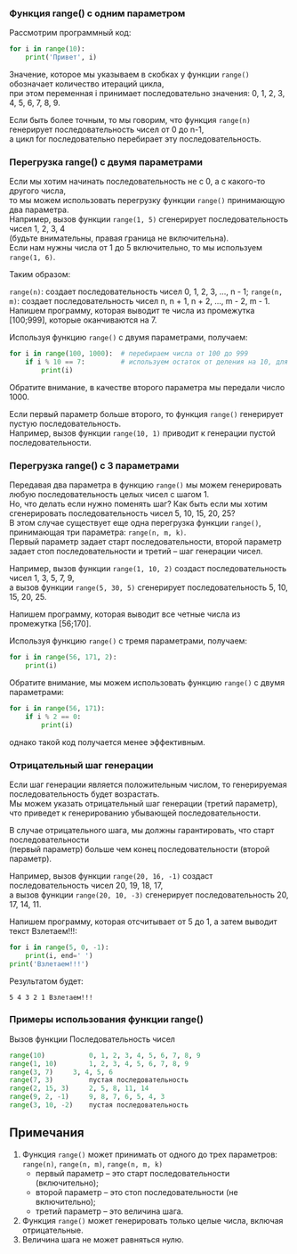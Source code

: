 ### Функция range() с одним параметром

Рассмотрим программный код:
````python
for i in range(10):
    print('Привет', i)
````
Значение, которое мы указываем в скобках у функции `range()` обозначает количество итераций цикла,   
при этом переменная i принимает последовательно значения: 0, 1, 2, 3, 4, 5, 6, 7, 8, 9.

Если быть более точным, то мы говорим, что функция `range(n)` генерирует последовательность чисел от 0 до n-1,   
а цикл for последовательно перебирает эту последовательность.

### Перегрузка range() с двумя параметрами

Если мы хотим начинать последовательность не с 0, а с какого-то другого числа,   
то мы можем использовать перегрузку функции `range()` принимающую два параметра.   
Например, вызов функции `range(1, 5)` сгенерирует последовательность чисел 1, 2, 3, 4    
(будьте внимательны, правая граница не включительна).   
Если нам нужны числа от 1 до 5 включительно, то мы используем `range(1, 6)`.

Таким образом:

`range(n)`: создает последовательность чисел 0, 1, 2, 3, ..., n - 1;
`range(n, m)`: создает последовательность чисел n, n + 1, n + 2, ..., m - 2, m - 1.
Напишем программу, которая выводит те числа из промежутка [100;999], которые оканчиваются на 7.

Используя функцию `range()` с двумя параметрами, получаем:
````python
for i in range(100, 1000):  # перебираем числа от 100 до 999
    if i % 10 == 7:         # используем остаток от деления на 10, для получения последней цифры
        print(i)
````

Обратите внимание, в качестве второго параметра мы передали число 1000.

Если первый параметр больше второго, то функция `range()` генерирует пустую последовательность.   
Например, вызов функции `range(10, 1)` приводит к генерации пустой последовательности.

### Перегрузка range() с 3 параметрами

Передавая два параметра в функцию `range()` мы можем генерировать любую последовательность целых чисел с шагом 1.   
Но, что делать если нужно поменять шаг? Как быть если мы хотим сгенерировать последовательность чисел 5, 10, 15, 20, 25?   
В этом случае существует еще одна перегрузка функции `range()`, принимающая три параметра: `range(n, m, k)`.   
Первый параметр задает старт последовательности, второй параметр задает стоп последовательности и третий – шаг генерации чисел.

Например, вызов функции `range(1, 10, 2)` создаст последовательность чисел 1, 3, 5, 7, 9,   
а вызов функции `range(5, 30, 5)` сгенерирует последовательность 5, 10, 15, 20, 25.

Напишем программу, которая выводит все четные числа из промежутка [56;170].

Используя функцию `range()` с тремя параметрами, получаем:
````python
for i in range(56, 171, 2):
    print(i)
````

Обратите внимание, мы можем использовать функцию `range()` с двумя параметрами:
````python
for i in range(56, 171):
    if i % 2 == 0:
        print(i)
````
однако такой код получается менее эффективным.

### Отрицательный шаг генерации

Если шаг генерации является положительным числом, то генерируемая последовательность будет возрастать.   
Мы можем указать отрицательный шаг генерации (третий параметр), что приведет к генерированию убывающей последовательности.

В случае отрицательного шага, мы должны гарантировать, что старт последовательности   
(первый параметр) больше чем конец последовательности (второй параметр).

Например, вызов функции `range(20, 16, -1)` создаст последовательность чисел 20, 19, 18, 17,   
а вызов функции `range(20, 10, -3)` сгенерирует последовательность 20, 17, 14, 11.

Напишем программу, которая отсчитывает от 5 до 1, а затем выводит текст Взлетаем!!!:
````python
for i in range(5, 0, -1):
    print(i, end=' ')
print('Взлетаем!!!')
````
Результатом будет:

`5 4 3 2 1 Взлетаем!!!`

### Примеры использования функции range()

Вызов функции  	 Последовательность чисел   
````python
range(10)           0, 1, 2, 3, 4, 5, 6, 7, 8, 9
range(1, 10)	    1, 2, 3, 4, 5, 6, 7, 8, 9
range(3, 7)	    3, 4, 5, 6
range(7, 3)         пустая последовательность
range(2, 15, 3)	    2, 5, 8, 11, 14
range(9, 2, -1)	    9, 8, 7, 6, 5, 4, 3
range(3, 10, -2)    пустая последовательность
````

## Примечания
1. Функция `range()` может принимать от одного до трех параметров: `range(n)`, `range(n, m)`, `range(n, m, k)`
   * первый параметр – это старт последовательности (включительно);
   * второй параметр – это стоп последовательности (не включительно);
   * третий параметр – это величина шага.
2. Функция `range()` может генерировать только целые числа, включая отрицательные.
3. Величина шага не может равняться нулю.